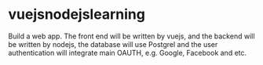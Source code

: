 # vuejsnodejslearning
Build a web app. The front end will be written by vuejs, and the backend will be written by nodejs, the database will use Postgrel and the user authentication will integrate main OAUTH, e.g. Google, Facebook and etc.
